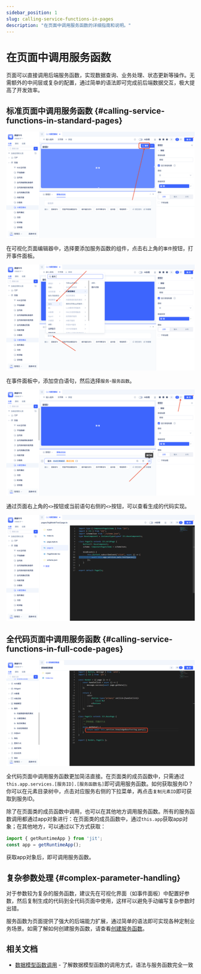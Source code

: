 ```yaml
---
sidebar_position: 1
slug: calling-service-functions-in-pages
description: "在页面中调用服务函数的详细指南和说明。"
---
```


# 在页面中调用服务函数

页面可以直接调用后端服务函数，实现数据查询、业务处理、状态更新等操作。无需额外的中间层或复杂的配置，通过简单的语法即可完成前后端数据交互，极大提高了开发效率。

## 标准页面中调用服务函数 {#calling-service-functions-in-standard-pages}

![事件面板](./img/event-panel.png)

在可视化页面编辑器中，选择要添加服务函数的组件，点击右上角的`事件`按钮，打开事件面板。

![选择服务函数](./img/choose-services.png)

在事件面板中，添加空白语句，然后选择`服务`-`服务函数`。

![代码视图](./img/code-view.png)

通过页面右上角的`<>`按钮或当前语句右侧的`<>`按钮，可以查看生成的代码实现。

![代码视图](./img/code-line.png)

## 全代码页面中调用服务函数 {#calling-service-functions-in-full-code-pages}

![代码视图](./img/full-code.png)

全代码页面中调用服务函数更加简洁直接。在页面类的成员函数中，只需通过`this.app.services.[服务ID].[服务函数名]`即可调用服务函数。如何获取服务ID？你可以在元素目录树中，点击对应服务右侧的下拉菜单，再点击`复制元素ID`即可获取到服务ID。

除了在页面类的成员函数中调用，也可以在其他地方调用服务函数。所有的服务函数调用都通过app对象进行：在页面类的成员函数中，通过`this.app`获取app对象；在其他地方，可以通过以下方式获取：

```typescript
import { getRuntimeApp } from 'jit';
const app = getRuntimeApp();

```
获取app对象后，即可调用服务函数。

## 复杂参数处理 {#complex-parameter-handling}
对于参数较为复杂的服务函数，建议先在可视化界面（如事件面板）中配置好参数，然后复制生成的代码到全代码页面中使用，这样可以避免手动编写复杂参数时出错。

服务函数为页面提供了强大的后端能力扩展，通过简单的语法即可实现各种定制业务场景。如需了解如何创建服务函数，请查看[创建服务函数](../business-logic-development/creating-service-elements.md)。

## 相关文档

- [数据模型函数调用](./calling-data-model-functions-in-pages) - 了解数据模型函数的调用方式，语法与服务函数完全一致
